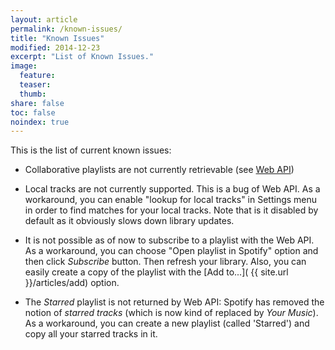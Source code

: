 ```yaml
---
layout: article
permalink: /known-issues/
title: "Known Issues"
modified: 2014-12-23
excerpt: "List of Known Issues."
image:
  feature:
  teaser:
  thumb:
share: false
toc: false
noindex: true
---
```



This is the list of current known issues:

* Collaborative playlists are not currently retrievable (see [Web API](https://developer.spotify.com/web-api/get-list-users-playlists/))

* Local tracks are not currently supported. This is a bug of Web API. As a workaround, you can enable "lookup for local tracks" in Settings menu in order to find matches for your local tracks. Note that is it disabled by default as it obviously slows down library updates.

* It is not possible as of now to subscribe to a playlist with the Web API. As a workaround, you can choose "Open playlist in Spotify" option and then click _Subscribe_ button. Then refresh your library. Also, you can easily create a copy of the playlist with the [Add to...]( {{ site.url }}/articles/add) option.

* The *Starred* playlist is not returned by Web API: Spotify has removed the notion of _starred tracks_ (which is now kind of replaced by _Your Music_).
As a workaround, you can create a new playlist (called 'Starred') and copy all your starred tracks in it.